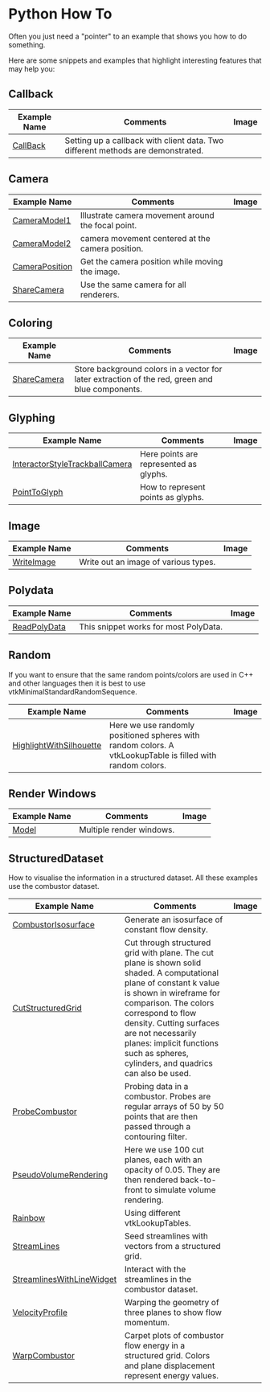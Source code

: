 # Python How To

Often you just need a "pointer" to an example that shows you how to do something.

Here are some snippets and examples that highlight interesting features that may help you:

## Callback

| Example Name | Comments | Image |
| -------------- | ---------------------- | ------- |
[CallBack](/Python/Interaction/CallBack) | Setting up a callback with client data. Two different methods are demonstrated.

## Camera

| Example Name | Comments | Image |
| -------------- | ---------------------- | ------- |
[CameraModel1](/Python/Visualization/CameraModel1) | Illustrate camera movement around the focal point.
[CameraModel2](/Python/Visualization/CameraModel2) | camera movement centered at the camera position.
[CameraPosition](/Python/Snippets/CameraPosition) | Get the camera position while moving the image.
[ShareCamera](/Python/Utilities/ShareCamera) | Use the same camera for all renderers.

## Coloring

| Example Name | Comments | Image |
| -------------- | ---------------------- | ------- |
[ShareCamera](/Python/Utilities/ShareCamera) | Store background colors in a vector for later extraction of the red, green and blue components.

## Glyphing

| Example Name | Comments | Image |
| -------------- | ---------------------- | ------- |
[InteractorStyleTrackballCamera](/Python/Interaction/InteractorStyleTrackballCamera) | Here points are represented as glyphs.
[PointToGlyph](/Python/Snippets/PointToGlyph) | How to represent points as glyphs.

## Image

| Example Name | Comments | Image |
| -------------- | ---------------------- | ------- |
[WriteImage](/Python/Snippets/WriteImage) | Write out an image of various types.

## Polydata

| Example Name | Comments | Image |
| -------------- | ---------------------- | ------- |
[ReadPolyData](/Python/Snippets/ReadPolyData) | This snippet works for most PolyData.

## Random

If you want to ensure that the same random points/colors are used in C++ and other languages then it is best to use vtkMinimalStandardRandomSequence.

| Example Name | Comments | Image |
| -------------- | ---------------------- | ------- |
[HighlightWithSilhouette](/Python/Picking/HighlightWithSilhouette) | Here we use randomly positioned spheres with random colors. A vtkLookupTable is filled with random colors.

## Render Windows

| Example Name | Comments | Image |
| -------------- | ---------------------- | ------- |
[Model](/Python/Rendering/Model) | Multiple render windows.

## StructuredDataset

How to visualise the information in a structured dataset. All these examples use the combustor dataset.

| Example Name | Comments | Image |
| -------------- | ---------------------- | ------- |
[CombustorIsosurface](/Python/VisualizationAlgorithms/CombustorIsosurface) | Generate an isosurface of constant flow density.
[CutStructuredGrid](/Python/VisualizationAlgorithms/CutStructuredGrid) | Cut through structured grid with plane. The cut plane is shown solid shaded. A computational plane of constant k value is shown in wireframe for comparison. The colors correspond to flow density. Cutting surfaces are not necessarily planes: implicit functions such as spheres, cylinders, and quadrics can also be used.
[ProbeCombustor](/Python/VisualizationAlgorithms/ProbeCombustor) | Probing data in a combustor.  Probes are regular arrays of 50 by 50 points that are then passed through a contouring filter.
[PseudoVolumeRendering](/Python/VolumeRendering/PseudoVolumeRendering) | Here we use 100 cut planes, each with an opacity of 0.05. They are then rendered back-to-front to simulate volume rendering.
[Rainbow](/Python/Rendering/Rainbow) | Using different vtkLookupTables.
[StreamLines](/Python/Visualization/StreamLines) | Seed streamlines with vectors from a structured grid.
[StreamlinesWithLineWidget](/Python/VisualizationAlgorithms/StreamlinesWithLineWidget) | Interact with the streamlines in the combustor dataset.
[VelocityProfile](/Python/VisualizationAlgorithms/VelocityProfile) | Warping the geometry of three planes to show flow momentum.
[WarpCombustor](/Python/VisualizationAlgorithms/WarpCombustor) | Carpet plots of combustor flow energy in a structured grid. Colors and plane displacement represent energy values.
